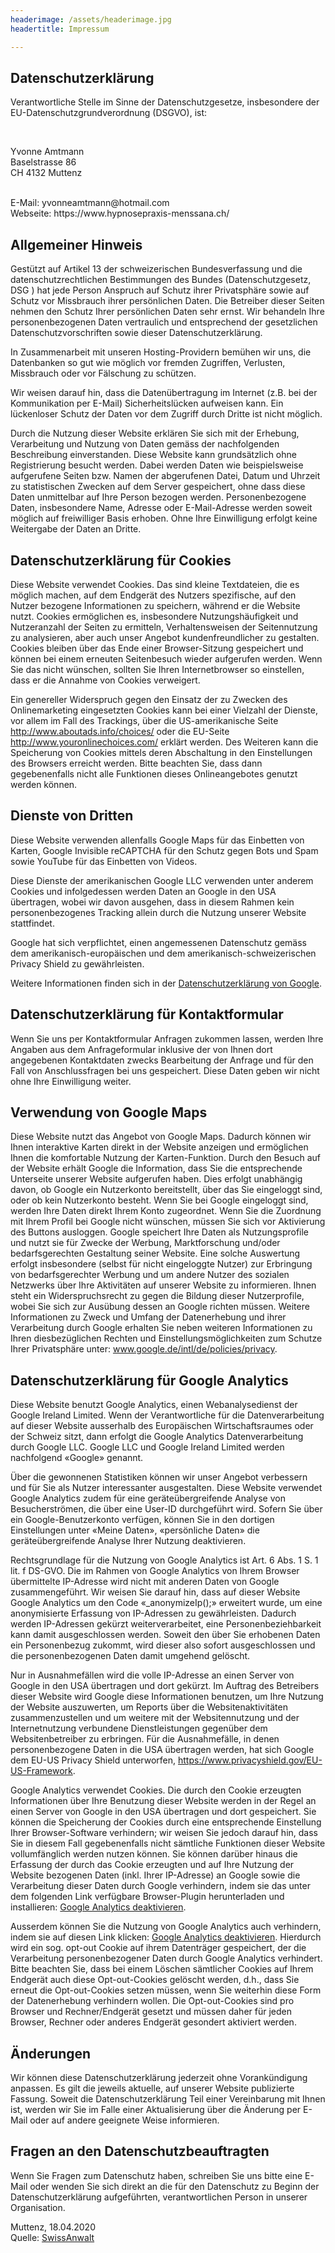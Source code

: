 ```yaml
---
headerimage: /assets/headerimage.jpg
headertitle: Impressum

---
```

<h2>Datenschutzerkl&auml;rung</h2>
<p>Verantwortliche Stelle im Sinne der Datenschutzgesetze, insbesondere der EU-Datenschutzgrundverordnung (DSGVO), ist:</p>
<br/>
<p>Yvonne Amtmann
    <br/>Baselstrasse 86
       <br/>CH 4132 Muttenz</p>
       <br/>E-Mail: yvonneamtmann@hotmail.com
       <br/>Webseite: https://www.hypnosepraxis-menssana.ch/ </p>
<h2>Allgemeiner Hinweis</h2>
<p>Gest&uuml;tzt auf Artikel 13 der schweizerischen Bundesverfassung und die datenschutzrechtlichen Bestimmungen des Bundes (Datenschutzgesetz, DSG
    <!--DSG-->) hat jede Person Anspruch auf Schutz ihrer Privatsph&auml;re sowie auf Schutz vor Missbrauch ihrer pers&ouml;nlichen Daten. Die Betreiber dieser Seiten nehmen den Schutz Ihrer pers&ouml;nlichen Daten sehr ernst. Wir behandeln Ihre personenbezogenen Daten vertraulich und entsprechend der gesetzlichen Datenschutzvorschriften sowie dieser Datenschutzerkl&auml;rung.</p>
<p>In Zusammenarbeit mit unseren Hosting-Providern bem&uuml;hen wir uns, die Datenbanken so gut wie m&ouml;glich vor fremden Zugriffen, Verlusten, Missbrauch oder vor F&auml;lschung zu sch&uuml;tzen.</p>
<p>Wir weisen darauf hin, dass die Daten&uuml;bertragung im Internet (z.B. bei der Kommunikation per E-Mail) Sicherheitsl&uuml;cken aufweisen kann. Ein l&uuml;ckenloser Schutz der Daten vor dem Zugriff durch Dritte ist nicht m&ouml;glich.</p>
<p>Durch die Nutzung dieser Website erkl&auml;ren Sie sich mit der Erhebung, Verarbeitung und Nutzung von Daten gem&auml;ss der nachfolgenden Beschreibung einverstanden. Diese Website kann grunds&auml;tzlich ohne Registrierung besucht werden. Dabei werden Daten wie beispielsweise aufgerufene Seiten bzw. Namen der abgerufenen Datei, Datum und Uhrzeit zu statistischen Zwecken auf dem Server gespeichert, ohne dass diese Daten unmittelbar auf Ihre Person bezogen werden. Personenbezogene Daten, insbesondere Name, Adresse oder E-Mail-Adresse werden soweit m&ouml;glich auf freiwilliger Basis erhoben. Ohne Ihre Einwilligung erfolgt keine Weitergabe der Daten an Dritte.</p>
<h2>Datenschutzerkl&auml;rung f&uuml;r Cookies</h2>
<p>Diese Website verwendet Cookies. Das sind kleine Textdateien, die es m&ouml;glich machen, auf dem Endger&auml;t des Nutzers spezifische, auf den Nutzer bezogene Informationen zu speichern, w&auml;hrend er die Website nutzt. Cookies erm&ouml;glichen es, insbesondere Nutzungsh&auml;ufigkeit und Nutzeranzahl der Seiten zu ermitteln, Verhaltensweisen der Seitennutzung zu analysieren, aber auch unser Angebot kundenfreundlicher zu gestalten.
    <!--Allg.Cookies-->Cookies bleiben &uuml;ber das Ende einer Browser-Sitzung gespeichert und k&ouml;nnen bei einem erneuten Seitenbesuch wieder aufgerufen werden. Wenn Sie das nicht w&uuml;nschen, sollten Sie Ihren Internetbrowser so einstellen, dass er die Annahme von Cookies verweigert.</p>
<p>Ein genereller Widerspruch gegen den Einsatz der zu Zwecken des Onlinemarketing eingesetzten Cookies kann bei einer Vielzahl der Dienste, vor allem im Fall des Trackings, über die US-amerikanische Seite <a href="http://www.aboutads.info/choices/" target="_blank" rel="noopener">http://www.aboutads.info/choices/</a> oder die EU-Seite <a href="http://www.youronlinechoices.com/" target="_blank" rel="noopener">http://www.youronlinechoices.com/</a> erklärt werden. Des Weiteren kann die Speicherung von Cookies mittels deren Abschaltung in den Einstellungen des Browsers erreicht werden. Bitte beachten Sie, dass dann gegebenenfalls nicht alle Funktionen dieses Onlineangebotes genutzt werden können.</p>
<h2>Dienste von Dritten</h2>
<p>Diese Website verwenden allenfalls Google Maps f&uuml;r das Einbetten von Karten, Google Invisible reCAPTCHA f&uuml;r den Schutz gegen Bots und Spam sowie YouTube f&uuml;r das Einbetten von Videos.</p>
<p>Diese Dienste der amerikanischen Google LLC verwenden unter anderem Cookies und infolgedessen werden Daten an Google in den USA &uuml;bertragen, wobei wir davon ausgehen, dass in diesem Rahmen kein personenbezogenes Tracking allein durch die Nutzung unserer Website stattfindet.</p>
<p>Google hat sich verpflichtet, einen angemessenen Datenschutz gem&auml;ss dem amerikanisch-europ&auml;ischen und dem amerikanisch-schweizerischen Privacy Shield zu gew&auml;hrleisten.</p>
<p>Weitere Informationen finden sich in der <a href='https://policies.google.com/privacy?hl=de' target="_blank" rel="noopener" style="color: inherit;">Datenschutzerkl&auml;rung von Google</a>.</p>
<h2>Datenschutzerkl&auml;rung f&uuml;r Kontaktformular</h2>
<p>Wenn Sie uns per Kontaktformular Anfragen zukommen lassen, werden Ihre Angaben aus dem Anfrageformular inklusive der von Ihnen dort angegebenen Kontaktdaten zwecks Bearbeitung der Anfrage und f&uuml;r den Fall von Anschlussfragen bei uns gespeichert. Diese Daten geben wir nicht ohne Ihre Einwilligung weiter.</p>
<h2>Verwendung von Google Maps</h2>
<p>Diese Website nutzt das Angebot von Google Maps. Dadurch können wir Ihnen interaktive Karten direkt in der Website anzeigen und ermöglichen Ihnen die komfortable Nutzung der Karten-Funktion. Durch den Besuch auf der Website erhält Google die Information, dass Sie die entsprechende Unterseite unserer Website aufgerufen haben. Dies erfolgt unabhängig davon, ob Google ein Nutzerkonto bereitstellt, über das Sie eingeloggt sind, oder ob kein Nutzerkonto besteht. Wenn Sie bei Google eingeloggt sind, werden Ihre Daten direkt Ihrem Konto zugeordnet. Wenn Sie die Zuordnung mit Ihrem Profil bei Google nicht wünschen, müssen Sie sich vor Aktivierung des Buttons ausloggen. Google speichert Ihre Daten als Nutzungsprofile und nutzt sie für Zwecke der Werbung, Marktforschung und/oder bedarfsgerechten Gestaltung seiner Website. Eine solche Auswertung erfolgt insbesondere (selbst für nicht eingeloggte Nutzer) zur Erbringung von bedarfsgerechter Werbung und um andere Nutzer des sozialen Netzwerks über Ihre Aktivitäten auf unserer Website zu informieren. Ihnen steht ein Widerspruchsrecht zu gegen die Bildung dieser Nutzerprofile, wobei Sie sich zur Ausübung dessen an Google richten müssen. Weitere Informationen zu Zweck und Umfang der Datenerhebung und ihrer Verarbeitung durch Google erhalten Sie neben weiteren Informationen zu Ihren diesbezüglichen Rechten und Einstellungsmöglichkeiten zum Schutze Ihrer Privatsphäre unter: <a href="http://www.google.de/intl/de/policies/privacy" target="_blank" rel="noopener">www.google.de/intl/de/policies/privacy</a>.</p>
<h2>Datenschutzerkl&auml;rung f&uuml;r Google Analytics</h2>
<p>Diese Website benutzt Google Analytics, einen Webanalysedienst der Google Ireland Limited. Wenn der Verantwortliche für die Datenverarbeitung auf dieser Website ausserhalb des Europäischen Wirtschaftsraumes oder der Schweiz sitzt, dann erfolgt die Google Analytics Datenverarbeitung durch Google LLC. Google LLC und Google Ireland Limited werden nachfolgend &laquo;Google&raquo; genannt.</p>
<p>Über die gewonnenen Statistiken können wir unser Angebot verbessern und für Sie als Nutzer interessanter ausgestalten. Diese Website verwendet Google Analytics zudem für eine geräteübergreifende Analyse von Besucherströmen, die über eine User-ID durchgeführt wird. Sofern Sie über ein Google-Benutzerkonto verfügen, können Sie in den dortigen Einstellungen unter &laquo;Meine Daten&raquo;, &laquo;persönliche Daten&raquo; die geräteübergreifende Analyse Ihrer Nutzung deaktivieren.</p>
<p>Rechtsgrundlage für die Nutzung von Google Analytics ist Art. 6 Abs. 1 S. 1 lit. f DS-GVO. Die im Rahmen von Google Analytics von Ihrem Browser übermittelte IP-Adresse wird nicht mit anderen Daten von Google zusammengeführt. Wir weisen Sie darauf hin, dass auf dieser Website Google Analytics um den Code &laquo;_anonymizeIp();&raquo; erweitert wurde, um eine anonymisierte Erfassung von IP-Adressen zu gewährleisten. Dadurch werden IP-Adressen gekürzt weiterverarbeitet, eine Personenbeziehbarkeit kann damit ausgeschlossen werden. Soweit den über Sie erhobenen Daten ein Personenbezug zukommt, wird dieser also sofort ausgeschlossen und die personenbezogenen Daten damit umgehend gelöscht.</p>
<p>Nur in Ausnahmefällen wird die volle IP-Adresse an einen Server von Google in den USA übertragen und dort gekürzt. Im Auftrag des Betreibers dieser Website wird Google diese Informationen benutzen, um Ihre Nutzung der Website auszuwerten, um Reports über die Websitenaktivitäten zusammenzustellen und um weitere mit der Websitennutzung und der Internetnutzung verbundene Dienstleistungen gegenüber dem Websitenbetreiber zu erbringen. Für die Ausnahmefälle, in denen personenbezogene Daten in die USA übertragen werden, hat sich Google dem EU-US Privacy Shield unterworfen, <a href="https://www.privacyshield.gov/EU-US-Framework" target="_blank" rel="noopener">https://www.privacyshield.gov/EU-US-Framework</a>.</p>
<p>Google Analytics verwendet Cookies. Die durch den Cookie erzeugten Informationen über Ihre Benutzung dieser Website werden in der Regel an einen Server von Google in den USA übertragen und dort gespeichert. Sie können die Speicherung der Cookies durch eine entsprechende Einstellung Ihrer Browser-Software verhindern; wir weisen Sie jedoch darauf hin, dass Sie in diesem Fall gegebenenfalls nicht sämtliche Funktionen dieser Website vollumfänglich werden nutzen können. Sie können darüber hinaus die Erfassung der durch das Cookie erzeugten und auf Ihre Nutzung der Website bezogenen Daten (inkl. Ihrer IP-Adresse) an Google sowie die Verarbeitung dieser Daten durch Google verhindern, indem sie das unter dem folgenden Link verfügbare Browser-Plugin herunterladen und installieren: <a href="https://www.swissanwalt.ch/de/gaoptout.aspx" target="_blank" rel="noopener">Google Analytics deaktivieren</a>.</p>
<p>Ausserdem können Sie die Nutzung von Google Analytics auch verhindern, indem sie auf diesen Link klicken: <a href="https://tools.google.com/dlpage/gaoptout?hl=de" target="_blank" rel="noopener">Google Analytics deaktivieren</a>. Hierdurch wird ein sog. opt-out Cookie auf ihrem Datenträger gespeichert, der die Verarbeitung personenbezogener Daten durch Google Analytics verhindert. Bitte beachten Sie, dass bei einem Löschen sämtlicher Cookies auf Ihrem Endgerät auch diese Opt-out-Cookies gelöscht werden, d.h., dass Sie erneut die Opt-out-Cookies setzen müssen, wenn Sie weiterhin diese Form der Datenerhebung verhindern wollen. Die Opt-out-Cookies sind pro Browser und Rechner/Endgerät gesetzt und müssen daher für jeden Browser, Rechner oder anderes Endgerät gesondert aktiviert werden.</p>
<h2>&Auml;nderungen</h2>
<p>Wir k&ouml;nnen diese Datenschutzerkl&auml;rung jederzeit ohne Vorank&uuml;ndigung anpassen. Es gilt die jeweils aktuelle, auf unserer Website publizierte Fassung. Soweit die Datenschutzerkl&auml;rung Teil einer Vereinbarung mit Ihnen ist, werden wir Sie im Falle einer Aktualisierung über die &Auml;nderung per E-Mail oder auf andere geeignete Weise informieren.</p>
<h2>Fragen an den Datenschutzbeauftragten</h2>
<p>Wenn Sie Fragen zum Datenschutz haben, schreiben Sie uns bitte eine E-Mail oder wenden Sie sich direkt an die f&uuml;r den Datenschutz zu Beginn der Datenschutzerkl&auml;rung aufgef&uuml;hrten, verantwortlichen Person in unserer Organisation.</p>
<p>Muttenz, 18.04.2020
    <!--ACHTUNG: Wenn Sie die Quelle ohne Erlaubnis von SwissAnwalt entfernen, dann begehen Sie eine Urheberrechtsverletzung welche in jedem Fall unter Kostenfolge geahndet wird.-->
    <br/>Quelle: <a href="https://www.swissanwalt.ch" target="_blank" rel="noopener">SwissAnwalt</a></p>
<!--Bitte beachten Sie die AGB von SwissAnwalt betreffend allfällig anfallenden Kosten bei Weglassen der Quelle!-->
